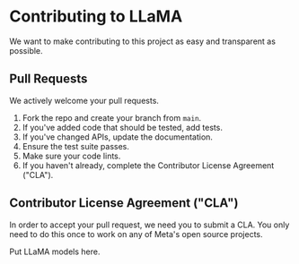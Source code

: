 # Contributing to LLaMA
We want to make contributing to this project as easy and transparent as
possible.

## Pull Requests
We actively welcome your pull requests.

1. Fork the repo and create your branch from `main`.
2. If you've added code that should be tested, add tests.
3. If you've changed APIs, update the documentation.
4. Ensure the test suite passes.
5. Make sure your code lints.
6. If you haven't already, complete the Contributor License Agreement 
("CLA").

## Contributor License Agreement ("CLA")
In order to accept your pull request, we need you to submit a CLA. You 
only need
to do this once to work on any of Meta's open source projects.

Put LLaMA models here.
